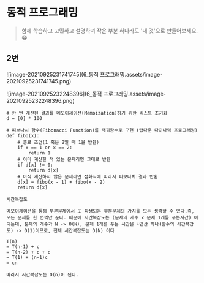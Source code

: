 # 동적 프로그래밍

> 함께 학습하고 고민하고 설명하며 작은 부분 하나라도 '내 것'으로 만들어보세요. 😁



## 2번

![image-20210925231741745](6_동적 프로그래밍.assets/image-20210925231741745.png)

![image-20210925232248396](6_동적 프로그래밍.assets/image-20210925232248396.png)

```
# 한 번 계산된 결과를 메모이제이션(Memoization)하기 위한 리스트 초기화
d = [0] * 100

# 피보나치 함수(Fibonacci Function)를 재귀함수로 구현 (탑다운 다이나믹 프로그래밍)
def fibo(x):
    # 종료 조건(1 혹은 2일 때 1을 반환)
    if x == 1 or x == 2:
        return 1
    # 이미 계산한 적 있는 문제라면 그대로 반환
    if d[x] != 0:
        return d[x]
    # 아직 계산하지 않은 문제라면 점화식에 따라서 피보나치 결과 반환
    d[x] = fibo(x - 1) + fibo(x - 2)
    return d[x]

시간복잡도

메모이제이션을 통해 부분문제에서 또 파생되는 부분문제의 가지를 모두 생략할 수 있다.즉, 모든 문제를 한 번씩만 푼다. 때문에 시간복잡도는 (문제의 개수 x 문제 1개를 푸는시간) 이 되는데, 문제의 개수가 N -> O(N), 문제 1개를 푸는 시간은 +연산 하나(함수의 시간복잡도) -> O(1)이므로, 전체 시간복잡도는 O(N) 이다

T(n) 
= T(n-1) + c
= T(n-2) + c + c
= T(1) + (n-1)c
= cn

따라서 시간복잡도는 O(n)이 된다. 
```

